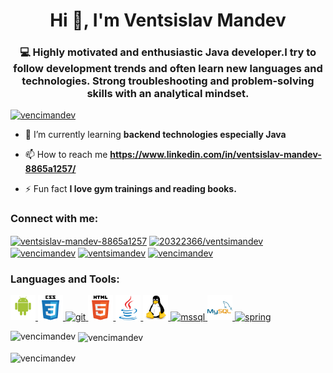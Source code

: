 <h1 align="center">Hi 👋, I'm Ventsislav Mandev</h1>
<h3 align="center">💻 Highly motivated and enthusiastic Java developer.I try to follow development trends and often learn new languages and technologies. Strong troubleshooting and problem-solving skills with an analytical mindset.</h3>

<p align="left"> <a href="https://github.com/ryo-ma/github-profile-trophy"><img src="https://github-profile-trophy.vercel.app/?username=vencimandev" alt="vencimandev" /></a> </p>

- 🌱 I’m currently learning **backend technologies especially Java**

- 📫 How to reach me **https://www.linkedin.com/in/ventsislav-mandev-8865a1257/**

- ⚡ Fun fact **I love gym trainings and reading books.**

<h3 align="left">Connect with me:</h3>
<p align="left">
<a href="https://linkedin.com/in/ventsislav-mandev-8865a1257" target="blank"><img align="center" src="https://raw.githubusercontent.com/rahuldkjain/github-profile-readme-generator/master/src/images/icons/Social/linked-in-alt.svg" alt="ventsislav-mandev-8865a1257" height="30" width="40" /></a>
<a href="https://stackoverflow.com/users/20322366/ventsimandev" target="blank"><img align="center" src="https://raw.githubusercontent.com/rahuldkjain/github-profile-readme-generator/master/src/images/icons/Social/stack-overflow.svg" alt="20322366/ventsimandev" height="30" width="40" /></a>
<a href="https://fb.com/vencimandev" target="blank"><img align="center" src="https://raw.githubusercontent.com/rahuldkjain/github-profile-readme-generator/master/src/images/icons/Social/facebook.svg" alt="vencimandev" height="30" width="40" /></a>
<a href="https://instagram.com/ventsimandev" target="blank"><img align="center" src="https://raw.githubusercontent.com/rahuldkjain/github-profile-readme-generator/master/src/images/icons/Social/instagram.svg" alt="ventsimandev" height="30" width="40" /></a>
<a href="https://www.leetcode.com/vencimandev" target="blank"><img align="center" src="https://raw.githubusercontent.com/rahuldkjain/github-profile-readme-generator/master/src/images/icons/Social/leet-code.svg" alt="vencimandev" height="30" width="40" /></a>
</p>

<h3 align="left">Languages and Tools:</h3>
<p align="left"> <a href="https://developer.android.com" target="_blank" rel="noreferrer"> <img src="https://raw.githubusercontent.com/devicons/devicon/master/icons/android/android-original-wordmark.svg" alt="android" width="40" height="40"/> </a> <a href="https://www.w3schools.com/css/" target="_blank" rel="noreferrer"> <img src="https://raw.githubusercontent.com/devicons/devicon/master/icons/css3/css3-original-wordmark.svg" alt="css3" width="40" height="40"/> </a> <a href="https://git-scm.com/" target="_blank" rel="noreferrer"> <img src="https://www.vectorlogo.zone/logos/git-scm/git-scm-icon.svg" alt="git" width="40" height="40"/> </a> <a href="https://www.w3.org/html/" target="_blank" rel="noreferrer"> <img src="https://raw.githubusercontent.com/devicons/devicon/master/icons/html5/html5-original-wordmark.svg" alt="html5" width="40" height="40"/> </a> <a href="https://www.java.com" target="_blank" rel="noreferrer"> <img src="https://raw.githubusercontent.com/devicons/devicon/master/icons/java/java-original.svg" alt="java" width="40" height="40"/> </a> <a href="https://www.linux.org/" target="_blank" rel="noreferrer"> <img src="https://raw.githubusercontent.com/devicons/devicon/master/icons/linux/linux-original.svg" alt="linux" width="40" height="40"/> </a> <a href="https://www.microsoft.com/en-us/sql-server" target="_blank" rel="noreferrer"> <img src="https://www.svgrepo.com/show/303229/microsoft-sql-server-logo.svg" alt="mssql" width="40" height="40"/> </a> <a href="https://www.mysql.com/" target="_blank" rel="noreferrer"> <img src="https://raw.githubusercontent.com/devicons/devicon/master/icons/mysql/mysql-original-wordmark.svg" alt="mysql" width="40" height="40"/> </a> <a href="https://spring.io/" target="_blank" rel="noreferrer"> <img src="https://www.vectorlogo.zone/logos/springio/springio-icon.svg" alt="spring" width="40" height="40"/> </a> </p>

<p><img align="left" src="https://github-readme-stats.vercel.app/api/top-langs?username=vencimandev&show_icons=true&locale=en&layout=compact" alt="vencimandev" /></p>

<p>&nbsp;<img align="center" src="https://github-readme-stats.vercel.app/api?username=vencimandev&show_icons=true&locale=en" alt="vencimandev" /></p>

<p><img align="center" src="https://github-readme-streak-stats.herokuapp.com/?user=vencimandev&" alt="vencimandev" /></p>
